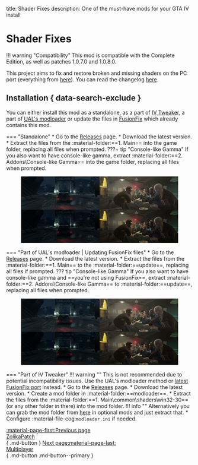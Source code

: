 title: Shader Fixes
description: One of the must-have mods for your GTA IV install

# Shader Fixes
!!! warning "Compatibility" 
    This mod is compatible with the Complete Edition, as well as patches 1.0.7.0 and 1.0.8.0.

This project aims to fix and restore broken and missing shaders on the PC port (everything from [here](https://libertycity-ru.translate.goog/gta-4/articles/4346-gta-iv-complete-edition-xbox-protiv-pc.html?_x_tr_sl=ru&_x_tr_tl=en&_x_tr_hl=pt-BR)). You can read the changelog [here](https://github.com/Parallellines0451/GTAIV.ShaderFixesCollection/blob/main/README.md#feature-list).

## Installation { data-search-exclude }
You can either install this mod as a standalone, as a part of [IV Tweaker](../../extras/modloading/#iv-tweaker), a part of [UAL's modloader](../../extras/modloading/#ultimate-asi-loader) or update the files in [FusionFix](fusionfix.md) which already contains this mod.

=== "Standalone"
    * Go to the [Releases](https://github.com/Parallellines0451/GTAIV.ShaderFixesCollection/releases) page.
    * Download the latest version.
    * Extract the files from the :material-folder:==1. Main== into the game folder, replacing all files when prompted.
    ???+ tip "Console-like Gamma"
        If you also want to have console-like gamma, extract :material-folder:==2. Addons\Console-like Gamma== into the game folder, replacing all files when prompted.
        <figure markdown>
            ![Console gamma](assets/console-gamma.png)
            <figcaption></figcaption>
        </figure>


=== "Part of UAL's modloader | Updating FusionFix files"
    * Go to the [Releases](https://github.com/Parallellines0451/GTAIV.ShaderFixesCollection/releases) page.
    * Download the latest version.
    * Extract the files from the :material-folder:==1. Main== to the :material-folder:==update==, replacing all files if prompted.
    ??? tip "Console-like Gamma"
        If you also want to have console-like gamma and ==you're not using FusionFix==, extract :material-folder:==2. Addons\Console-like Gamma== to :material-folder:==update==, replacing all files when prompted.
    <figure markdown>
        ![Console Gamma](assets/console-gamma.png)
        <figcaption></figcaption>
    </figure>

=== "Part of IV Tweaker"
    !!! warning ""
        This is not recommended due to potential incompatibility issues. Use the UAL's modloader method or [latest FusionFix port](fusionfix.md) instead.
    * Go to the [Releases](https://github.com/Parallellines0451/GTAIV.ShaderFixesCollection/releases) page.
    * Download the latest version.
    * Create a mod folder in :material-folder:==modloader==.
    * Extract the files from the :material-folder:==1. Main\common\shaders\win32-30== (or any other folder in there) into the mod folder.
    !!! info ""
        Alternatively you can grab the mod folder from [here](https://zolika1351.pages.dev/mods/ivtweaker/downgrading) in optional mods and just extract that.
    * Configure :material-file-cog:`modloader.ini` if needed.

[:material-page-first:Previous page <br>ZolikaPatch</br>](fusionfix.md){ .md-button } [Next page:material-page-last: <br>Multiplayer</br>](../multiplayer.md){ .md-button .md-button--primary }